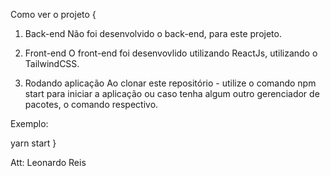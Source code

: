 
Como ver o projeto {
  1. Back-end
  Não foi desenvolvido o back-end, para este projeto.

  2. Front-end
  O front-end foi desenvovlido utilizando ReactJs, utilizando o TailwindCSS.

  3. Rodando aplicação
  Ao clonar este repositório - utilize o comando npm start para iniciar a aplicação
  ou caso tenha algum outro gerenciador de pacotes, o comando respectivo.

  Exemplo:

  yarn start
}

Att: Leonardo Reis
